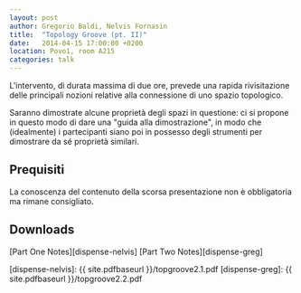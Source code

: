 ```yaml
---
layout: post
author: Gregorio Baldi, Nelvis Fornasin
title:  "Topology Groove (pt. II)"
date:   2014-04-15 17:00:00 +0200
location: Povo1, room A215
categories: talk
---
```


L'intervento, di durata massima di due ore, prevede una rapida rivisitazione delle
principali nozioni relative alla connessione di uno spazio topologico.

Saranno dimostrate alcune proprietà degli spazi in questione: ci si propone in
questo modo di dare una "guida alla dimostrazione", in modo che (idealmente) i
partecipanti siano poi in possesso degli strumenti per dimostrare da sé
proprietà similari.


Prequisiti
----------
La conoscenza del contenuto della scorsa presentazione non è obbligatoria ma
rimane consigliato.


Downloads
---------
[Part One Notes][dispense-nelvis]
[Part Two Notes][dispense-greg]

[dispense-nelvis]:      {{ site.pdfbaseurl }}/topgroove2.1.pdf
[dispense-greg]:        {{ site.pdfbaseurl }}/topgroove2.2.pdf